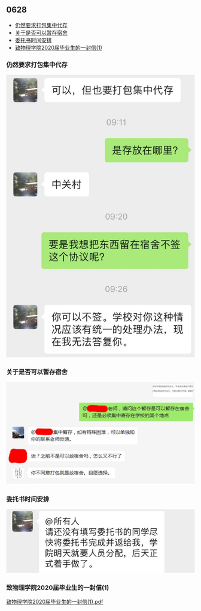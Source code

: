 ## 0628

* [仍然要求打包集中代存](#仍然要求打包集中代存)
* [关于是否可以暂存宿舍](#关于是否可以暂存宿舍)
* [委托书时间安排](#委托书时间安排)
* [致物理学院2020届毕业生的一封信(1)](#致物理学院2020届毕业生的一封信(1))

### 仍然要求打包集中代存

![仍然要求打包集中代存](仍然要求打包集中代存.jpg)

### 关于是否可以暂存宿舍

![关于是否可以暂存宿舍](关于是否可以暂存宿舍.jpg)

### 委托书时间安排

![委托书时间安排](委托书时间安排.jpg)

### 致物理学院2020届毕业生的一封信(1)

[致物理学院2020届毕业生的一封信(1).pdf](致物理学院2020届毕业生的一封信(1).pdf)

